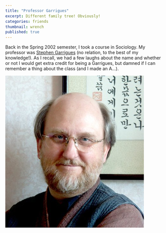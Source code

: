 ```yaml
---
title: "Professor Garrigues"
excerpt: Different family tree! Obviously!
categories: friends
thumbnail: wrench
published: true
---
```


Back in the Spring 2002 semester, I took a course in Sociology. My professor was [Stephen Garrigues](https://koreatesol.org/content/20150418-dr-steve-garrigues) (no relation, to the best of my knowledge!). As I recall, we had a few laughs about the name and whether or not I would get extra credit for being a Garrigues, but damned if I can remember a thing about the class (and I made an A...). 

!["Professor Garrigues"](/images/dr.steve.jpg)
